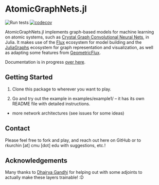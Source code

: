 # AtomicGraphNets.jl
![Run tests](https://github.com/aced-differentiate/AtomicGraphNets.jl/workflows/Run%20tests/badge.svg)
[![codecov](https://codecov.io/gh/aced-differentiate/AtomicGraphNets.jl/branch/master/graph/badge.svg)](https://codecov.io/gh/aced-differentiate/AtomicGraphNets.jl)

AtomicGraphNets.jl implements graph-based models for machine learning on atomic systems, such as [Crystal Graph Convolutional Neural Nets](https://arxiv.org/abs/1710.10324), in Julia. It makes use of the [Flux](https://fluxml.ai) ecosystem for model building and the [JuliaGraphs](https://github.com/JuliaGraphs) ecosystem for graph representation and visualization, as well as adapting some features from [GeometricFlux](https://github.com/yuehhua/GeometricFlux.jl).

Documentation is in progress [over here](https://aced-differentiate.github.io/AtomicGraphNets.jl/stable/).

## Getting Started

1. Clone this package to wherever you want to play.

2. Go and try out the example in examples/example1/ – it has its own README file with detailed instructions.

* more network architectures (see issues for some ideas)

## Contact
Please feel free to fork and play, and reach out here on GitHub or to rkurchin [at] cmu [dot] edu with suggestions, etc.!

## Acknowledgements
Many thanks to [Dhairya Gandhi](https://github.com/DhairyaLGandhi) for helping out with some adjoints to actually make these layers trainable! :D